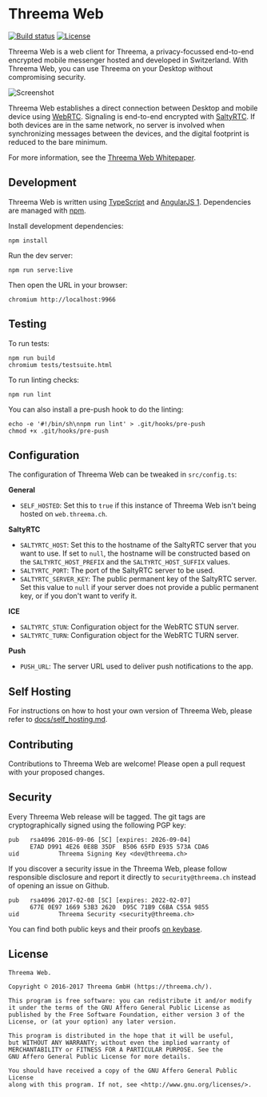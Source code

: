 # Threema Web

[![Build status](https://circleci.com/gh/threema-ch/threema-web.svg?style=shield&circle-token=:circle-token)](https://circleci.com/gh/threema-ch/threema-web)
[![License](https://img.shields.io/github/license/threema-ch/threema-web.svg)](https://github.com/threema-ch/threema-web/blob/master/LICENSE.txt)

Threema Web is a web client for Threema, a privacy-focussed end-to-end
encrypted mobile messenger hosted and developed in Switzerland. With Threema
Web, you can use Threema on your Desktop without compromising security.

![Screenshot](https://threema.ch/images/webclient_header.png)

Threema Web establishes a direct connection between Desktop and mobile device
using [WebRTC](https://webrtc.org/). Signaling is end-to-end encrypted with
[SaltyRTC](https://saltyrtc.org/). If both devices are in the same network, no
server is involved when synchronizing messages between the devices, and the
digital footprint is reduced to the bare minimum.

For more information, see the [Threema Web
Whitepaper](https://threema.ch/en/blog/posts/threema-web-whitepaper).


## Development

Threema Web is written using [TypeScript](https://www.typescriptlang.org/) and
[AngularJS 1](https://www.angularjs.org/). Dependencies are managed with
[npm](https://www.npmjs.com/).

Install development dependencies:

    npm install

Run the dev server:

    npm run serve:live

Then open the URL in your browser:

    chromium http://localhost:9966


## Testing

To run tests:

    npm run build
    chromium tests/testsuite.html

To run linting checks:

    npm run lint

You can also install a pre-push hook to do the linting:

    echo -e '#!/bin/sh\nnpm run lint' > .git/hooks/pre-push
    chmod +x .git/hooks/pre-push


## Configuration

The configuration of Threema Web can be tweaked in `src/config.ts`:

**General**

- `SELF_HOSTED`: Set this to `true` if this instance of Threema Web isn't being
  hosted on `web.threema.ch`.

**SaltyRTC**

- `SALTYRTC_HOST`: Set this to the hostname of the SaltyRTC server that you
  want to use. If set to `null`, the hostname will be constructed based on the
  `SALTYRTC_HOST_PREFIX` and the `SALTYRTC_HOST_SUFFIX` values.
- `SALTYRTC_PORT`: The port of the SaltyRTC server to be used.
- `SALTYRTC_SERVER_KEY`: The public permanent key of the SaltyRTC server. Set
  this value to `null` if your server does not provide a public permanent key,
  or if you don't want to verify it.

**ICE**

- `SALTYRTC_STUN`: Configuration object for the WebRTC STUN server.
- `SALTYRTC_TURN`: Configuration object for the WebRTC TURN server.

**Push**

- `PUSH_URL`: The server URL used to deliver push notifications to the app.


## Self Hosting

For instructions on how to host your own version of Threema Web, please refer
to [docs/self_hosting.md](docs/self_hosting.md).


## Contributing

Contributions to Threema Web are welcome! Please open a pull request with your
proposed changes.


## Security

Every Threema Web release will be tagged. The git tags are cryptographically
signed using the following PGP key:

    pub   rsa4096 2016-09-06 [SC] [expires: 2026-09-04]
          E7AD D991 4E26 0E8B 35DF  B506 65FD E935 573A CDA6
    uid           Threema Signing Key <dev@threema.ch>

If you discover a security issue in the Threema Web, please follow responsible
disclosure and report it directly to `security@threema.ch` instead of opening
an issue on Github.

    pub   rsa4096 2017-02-08 [SC] [expires: 2022-02-07]
          677E 0E97 1669 53B3 2620  D95C 71B9 C6BA C55A 9855
    uid           Threema Security <security@threema.ch>

You can find both public keys and their proofs [on
keybase](https://keybase.io/threema).


## License

    Threema Web.

    Copyright © 2016-2017 Threema GmbH (https://threema.ch/).

    This program is free software: you can redistribute it and/or modify
    it under the terms of the GNU Affero General Public License as
    published by the Free Software Foundation, either version 3 of the
    License, or (at your option) any later version.

    This program is distributed in the hope that it will be useful,
    but WITHOUT ANY WARRANTY; without even the implied warranty of
    MERCHANTABILITY or FITNESS FOR A PARTICULAR PURPOSE. See the
    GNU Affero General Public License for more details.

    You should have received a copy of the GNU Affero General Public License
    along with this program. If not, see <http://www.gnu.org/licenses/>.
